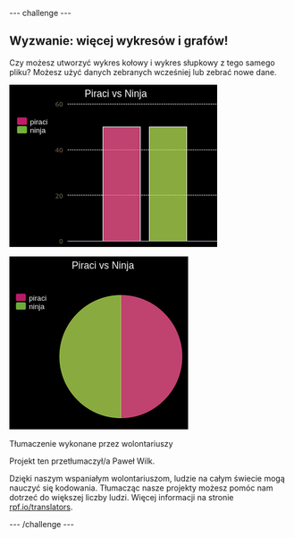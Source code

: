 --- challenge ---

## Wyzwanie: więcej wykresów i grafów!

Czy możesz utworzyć wykres kołowy i wykres słupkowy z tego samego pliku? Możesz użyć danych zebranych wcześniej lub zebrać nowe dane.

![zrzut ekranu](images/pets-pn-bar.png)

![zrzut ekranu](images/pets-pn.png)

Tłumaczenie wykonane przez wolontariuszy

Projekt ten przetłumaczył/a Paweł Wilk.

Dzięki naszym wspaniałym wolontariuszom, ludzie na całym świecie mogą nauczyć się kodowania. Tłumacząc nasze projekty możesz pomóc nam dotrzeć do większej liczby ludzi. Więcej informacji na stronie [rpf.io/translators](https://rpf.io/translators).

--- /challenge ---